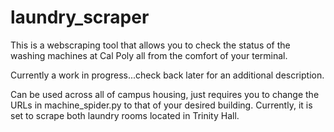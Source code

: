 # laundry_scraper

This is a webscraping tool that allows you to check the status of the washing machines at Cal Poly all from the comfort of your terminal. 

Currently a work in progress...check back later for an additional description.

Can be used across all of campus housing, just requires you to change the URLs in machine_spider.py to that of your desired building. Currently, it is set to scrape both laundry rooms located in Trinity Hall. 
